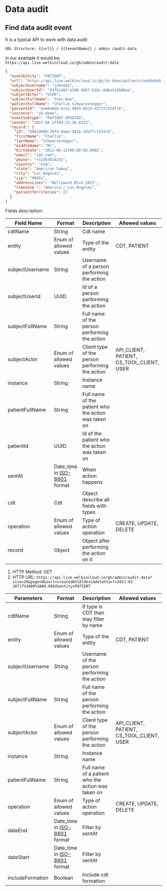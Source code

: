 # Data audit

## Find data audit event

It is a typical API to work with data audit

`URL Structure: {{url}} / {{tenantName}} / admin /audit-data`

in our example it would be:
`https://api.live.welkincloud.io/gh/admin/audit-data`

```json
{
  "eventEntity": "PATIENT",
  "url": "https://api.live.welkincloud.io/gh/sb-demo/patients/ee66e8e8-6ce1-40d3-b6cb-e5727c5347c8",
  "subjectUsername": "johndoe",
  "subjectUserId": "03f51404-a300-4857-b10c-0d6a1a1b88ae",
  "subjectActor": "USER",
  "subjectFullName": "Json Doe",
  "patientFullName": "Charlie Schwarzenegger",
  "patientId": "ee66e8e8-6ce1-40d3-b6cb-e5727c5347c8",
  "instance": "sb-demo",
  "eventSubtype": "PATIENT_UPDATED",
  "sentAt": "2021-04-27T04:33:36.933Z",
  "record": {
    "id": "6801d498-26f4-4aee-961b-5daffcf193c8",
    "firstName": "Charlie",
    "lastName": "Schwarzenegger",
    "middleName": "Mc",
    "birthDate": "2012-08-12T00:00:00.000Z",
    "email": "1@1.com",
    "phone": "+13363034233",
    "country": "USA",
    "state": "American Samoa",
    "city": "Los Angeles",
    "zip": "99451",
    "addressLine1": "Hollywood Blvd 2021",
    "timezone ": "America / Los_Angeles",
    "patientTerritories": []
  }
}
```

Fields description:

Field Name |   Format  |  Description| Allowed values
---------  |   -----   |  ---------| -------
cdtName  |  String |  Cdt name
entity  |   Enum of allowed values   |  Type of the entity | CDT, PATIENT
subjectUsername  |  String |  Username of a person performing the action
subjectUserId  |  UUID |  Id of a person performing the action
subjectFullName  |  String |  Full name of the person performing the action
subjectActor  |   Enum of allowed values   |  Client type of the person performing the action | API_CLIENT, PATIENT, CS_TOOL_CLIENT, USER
instance  |  String |  Instance name
patientFullName  |  String |  Full name of the patient who the action was taken on
patientId | UUID |  Id of the patient who the action was taken on
sentAt  |  Date_time in [ISO-8601](https://en.wikipedia.org/wiki/ISO_8601) format |  When action happens
cdt |  Cdt |  Object describe all fields with types
operation  |  Enum of allowed values  |  Type of action operation |CREATE, UPDATE, DELETE
record |  Object |  Object after performing the action on it

1. HTTP Method: GET
2. HTTP URL: `https://api.live.welkincloud.io/gh/admin/audit-data?size=20&page=0&sort=createdAt%2Cdesc&dateStart=2021-02-26T17%3A00%3A00.000Z&entity=PATIENT`

Parameters| Format | Description | Allowed values
--------- | ----------- | -------- | -----------
cdtName | String | If type is CDT then may filter by name
entity | Enum of allowed values | Type of the entity | CDT, PATIENT
subjectUsername | String | Username of the person performing the action
subjectFullName | String | Full name of the person performing the action
subjectActor | Enum of allowed values | Client type of the person performing the action | API_CLIENT, PATIENT, CS_TOOL_CLIENT, USER
instance | String | Instance name
patientFullName | String |  Full name of a patient who the action was taken on
operation | Enum of allowed values | Type of action operation |CREATE, UPDATE, DELETE
dateEnd | Date_time in [ISO-8601](https://en.wikipedia.org/wiki/ISO_8601) format | Filter by sentAt
dateStart |Date_time in [ISO-8601](https://en.wikipedia.org/wiki/ISO_8601) format | Filter by sentAt
includeFormation | Boolean | Include cdt formation
